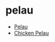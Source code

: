 # pelau

 * [Pelau](../../index/p/pelau-234498.json)
 * [Chicken Pelau](../../index/c/chicken-pelau.json)
